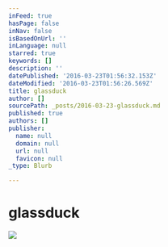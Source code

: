 ```yaml
---
inFeed: true
hasPage: false
inNav: false
isBasedOnUrl: ''
inLanguage: null
starred: true
keywords: []
description: ''
datePublished: '2016-03-23T01:56:32.153Z'
dateModified: '2016-03-23T01:56:26.569Z'
title: glassduck
author: []
sourcePath: _posts/2016-03-23-glassduck.md
published: true
authors: []
publisher:
  name: null
  domain: null
  url: null
  favicon: null
_type: Blurb

---
```

# glassduck
![](https://the-grid-user-content.s3-us-west-2.amazonaws.com/95eebd6c-d35a-4b19-9262-c1c18f284748.jpg)